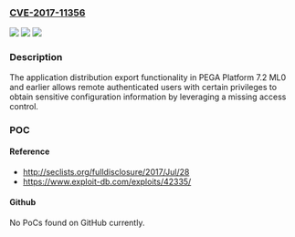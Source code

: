 ### [CVE-2017-11356](https://cve.mitre.org/cgi-bin/cvename.cgi?name=CVE-2017-11356)
![](https://img.shields.io/static/v1?label=Product&message=n%2Fa&color=blue)
![](https://img.shields.io/static/v1?label=Version&message=n%2Fa&color=blue)
![](https://img.shields.io/static/v1?label=Vulnerability&message=n%2Fa&color=brighgreen)

### Description

The application distribution export functionality in PEGA Platform 7.2 ML0 and earlier allows remote authenticated users with certain privileges to obtain sensitive configuration information by leveraging a missing access control.

### POC

#### Reference
- http://seclists.org/fulldisclosure/2017/Jul/28
- https://www.exploit-db.com/exploits/42335/

#### Github
No PoCs found on GitHub currently.

